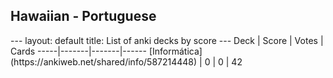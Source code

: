 <h2>Hawaiian  -  Portuguese</h2>
---
layout: default
title: List of anki decks by score
---
Deck | Score | Votes | Cards
-----|-------|-------|------
[Informática](https://ankiweb.net/shared/info/587214448) | 0 | 0 | 42
